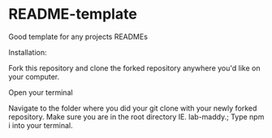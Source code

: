 # README-template
Good template for any projects READMEs


Installation:

Fork this repository and clone the forked repository anywhere you'd like on your computer.

Open your terminal

Navigate to the folder where you did your git clone with your newly forked repository.
Make sure you are in the root directory IE. lab-maddy.;
Type npm i into your terminal.

